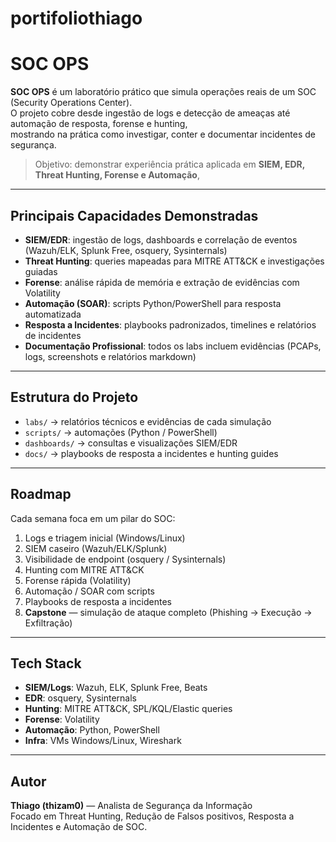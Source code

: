 # portifoliothiago
# SOC OPS 

**SOC OPS** é um laboratório prático que simula operações reais de um SOC (Security Operations Center).  
O projeto cobre desde ingestão de logs e detecção de ameaças até automação de resposta, forense e hunting,  
mostrando na prática como investigar, conter e documentar incidentes de segurança.

> Objetivo: demonstrar experiência prática aplicada em **SIEM, EDR, Threat Hunting, Forense e Automação**,  


---

##  Principais Capacidades Demonstradas
- **SIEM/EDR**: ingestão de logs, dashboards e correlação de eventos (Wazuh/ELK, Splunk Free, osquery, Sysinternals)  
- **Threat Hunting**: queries mapeadas para MITRE ATT&CK e investigações guiadas  
- **Forense**: análise rápida de memória e extração de evidências com Volatility  
- **Automação (SOAR)**: scripts Python/PowerShell para resposta automatizada  
- **Resposta a Incidentes**: playbooks padronizados, timelines e relatórios de incidentes  
- **Documentação Profissional**: todos os labs incluem evidências (PCAPs, logs, screenshots e relatórios markdown)  

---

##  Estrutura do Projeto
- `labs/` → relatórios técnicos e evidências de cada simulação  
- `scripts/` → automações (Python / PowerShell)  
- `dashboards/` → consultas e visualizações SIEM/EDR  
- `docs/` → playbooks de resposta a incidentes e hunting guides  

---

##  Roadmap 
Cada semana foca em um pilar do SOC:  
1. Logs e triagem inicial (Windows/Linux)  
2. SIEM caseiro (Wazuh/ELK/Splunk)  
3. Visibilidade de endpoint (osquery / Sysinternals)  
4. Hunting com MITRE ATT&CK  
5. Forense rápida (Volatility)  
6. Automação / SOAR com scripts  
7. Playbooks de resposta a incidentes  
8. **Capstone** — simulação de ataque completo (Phishing → Execução → Exfiltração)  

---

##  Tech Stack
- **SIEM/Logs**: Wazuh, ELK, Splunk Free, Beats  
- **EDR**: osquery, Sysinternals  
- **Hunting**: MITRE ATT&CK, SPL/KQL/Elastic queries  
- **Forense**: Volatility  
- **Automação**: Python, PowerShell  
- **Infra**: VMs Windows/Linux, Wireshark  

---

##  Autor
**Thiago (thizam0)** — Analista de Segurança da Informação  
Focado em Threat Hunting, Redução de Falsos positivos, Resposta a Incidentes e Automação de SOC.  

